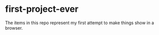 # first-project-ever

The items in this repo represent my first attempt to make things show in a browser.
